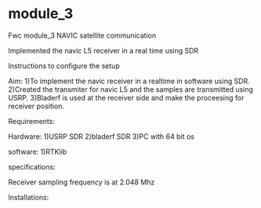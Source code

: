 # module_3
Fwc module_3  NAVIC satellite communication


Implemented the navic L5 receiver in a real time using SDR

Instructions to configure the setup

Aim: 1)To implement the navic receiver in a realtime in software using SDR.
     2)Created the transmiter for navic L5  and the samples are transmitted using USRP. 
     3)Bladerf is used at the receiver side and make the proceesing for receiver position.


Requirements: 

Hardware:
1)USRP SDR
2)bladerf SDR
3)PC with 64 bit os

software:
1)RTKlib


specifications:

Receiver sampling frequency is at 2.048 Mhz


Installations:





